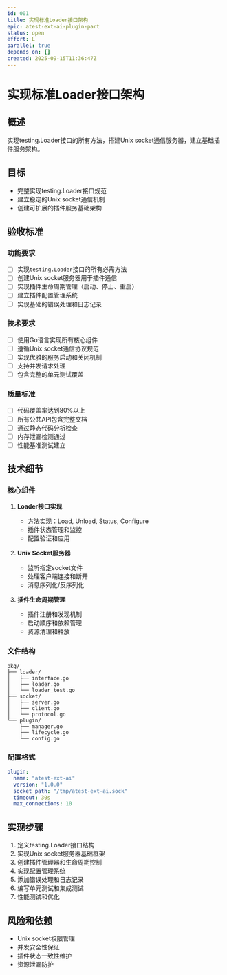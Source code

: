 ```yaml
---
id: 001
title: 实现标准Loader接口架构
epic: atest-ext-ai-plugin-part
status: open
effort: L
parallel: true
depends_on: []
created: 2025-09-15T11:36:47Z
---
```


# 实现标准Loader接口架构

## 概述
实现testing.Loader接口的所有方法，搭建Unix socket通信服务器，建立基础插件服务架构。

## 目标
- 完整实现testing.Loader接口规范
- 建立稳定的Unix socket通信机制
- 创建可扩展的插件服务基础架构

## 验收标准

### 功能要求
- [ ] 实现`testing.Loader`接口的所有必需方法
- [ ] 创建Unix socket服务器用于插件通信
- [ ] 实现插件生命周期管理（启动、停止、重启）
- [ ] 建立插件配置管理系统
- [ ] 实现基础的错误处理和日志记录

### 技术要求
- [ ] 使用Go语言实现所有核心组件
- [ ] 遵循Unix socket通信协议规范
- [ ] 实现优雅的服务启动和关闭机制
- [ ] 支持并发请求处理
- [ ] 包含完整的单元测试覆盖

### 质量标准
- [ ] 代码覆盖率达到80%以上
- [ ] 所有公共API包含完整文档
- [ ] 通过静态代码分析检查
- [ ] 内存泄漏检测通过
- [ ] 性能基准测试建立

## 技术细节

### 核心组件
1. **Loader接口实现**
   - 方法实现：Load, Unload, Status, Configure
   - 插件状态管理和监控
   - 配置验证和应用

2. **Unix Socket服务器**
   - 监听指定socket文件
   - 处理客户端连接和断开
   - 消息序列化/反序列化

3. **插件生命周期管理**
   - 插件注册和发现机制
   - 启动顺序和依赖管理
   - 资源清理和释放

### 文件结构
```
pkg/
├── loader/
│   ├── interface.go
│   ├── loader.go
│   └── loader_test.go
├── socket/
│   ├── server.go
│   ├── client.go
│   └── protocol.go
└── plugin/
    ├── manager.go
    ├── lifecycle.go
    └── config.go
```

### 配置格式
```yaml
plugin:
  name: "atest-ext-ai"
  version: "1.0.0"
  socket_path: "/tmp/atest-ext-ai.sock"
  timeout: 30s
  max_connections: 10
```

## 实现步骤
1. 定义testing.Loader接口结构
2. 实现Unix socket服务器基础框架
3. 创建插件管理器和生命周期控制
4. 实现配置管理系统
5. 添加错误处理和日志记录
6. 编写单元测试和集成测试
7. 性能测试和优化

## 风险和依赖
- Unix socket权限管理
- 并发安全性保证
- 插件状态一致性维护
- 资源泄漏防护
